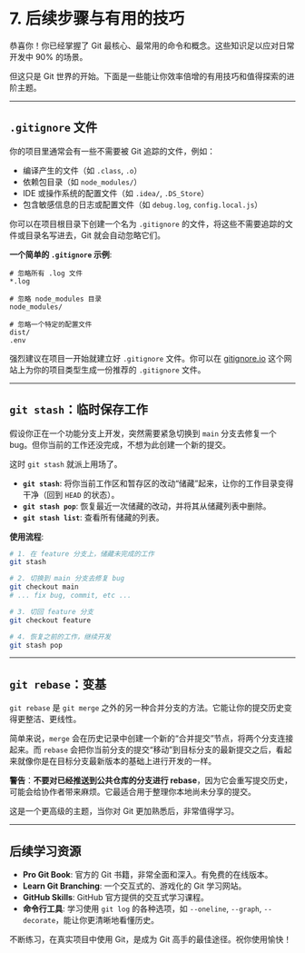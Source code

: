 # 7. 后续步骤与有用的技巧

恭喜你！你已经掌握了 Git 最核心、最常用的命令和概念。这些知识足以应对日常开发中 90% 的场景。

但这只是 Git 世界的开始。下面是一些能让你效率倍增的有用技巧和值得探索的进阶主题。

---

## `.gitignore` 文件

你的项目里通常会有一些不需要被 Git 追踪的文件，例如：
*   编译产生的文件（如 `.class`, `.o`）
*   依赖包目录（如 `node_modules/`）
*   IDE 或操作系统的配置文件（如 `.idea/`, `.DS_Store`）
*   包含敏感信息的日志或配置文件（如 `debug.log`, `config.local.js`）

你可以在项目根目录下创建一个名为 `.gitignore` 的文件，将这些不需要追踪的文件或目录名写进去，Git 就会自动忽略它们。

**一个简单的 `.gitignore` 示例**:
```
# 忽略所有 .log 文件
*.log

# 忽略 node_modules 目录
node_modules/

# 忽略一个特定的配置文件
dist/
.env
```
强烈建议在项目一开始就建立好 `.gitignore` 文件。你可以在 [gitignore.io](https://www.toptal.com/developers/gitignore) 这个网站上为你的项目类型生成一份推荐的 `.gitignore` 文件。

---

## `git stash`：临时保存工作

假设你正在一个功能分支上开发，突然需要紧急切换到 `main` 分支去修复一个 bug。但你当前的工作还没完成，不想为此创建一个新的提交。

这时 `git stash` 就派上用场了。

*   **`git stash`**: 将你当前工作区和暂存区的改动“储藏”起来，让你的工作目录变得干净（回到 `HEAD` 的状态）。
*   **`git stash pop`**: 恢复最近一次储藏的改动，并将其从储藏列表中删除。
*   **`git stash list`**: 查看所有储藏的列表。

**使用流程**:
```bash
# 1. 在 feature 分支上，储藏未完成的工作
git stash

# 2. 切换到 main 分支去修复 bug
git checkout main
# ... fix bug, commit, etc ...

# 3. 切回 feature 分支
git checkout feature

# 4. 恢复之前的工作，继续开发
git stash pop
```

---

## `git rebase`：变基

`git rebase` 是 `git merge` 之外的另一种合并分支的方法。它能让你的提交历史变得更整洁、更线性。

简单来说，`merge` 会在历史记录中创建一个新的“合并提交”节点，将两个分支连接起来。而 `rebase` 会把你当前分支的提交“移动”到目标分支的最新提交之后，看起来就像你是在目标分支最新版本的基础上进行开发的一样。

**警告**：**不要对已经推送到公共仓库的分支进行 rebase**，因为它会重写提交历史，可能会给协作者带来麻烦。它最适合用于整理你本地尚未分享的提交。

这是一个更高级的主题，当你对 Git 更加熟悉后，非常值得学习。

---

## 后续学习资源

*   **Pro Git Book**: 官方的 Git 书籍，非常全面和深入。有免费的在线版本。
*   **Learn Git Branching**: 一个交互式的、游戏化的 Git 学习网站。
*   **GitHub Skills**: GitHub 官方提供的交互式学习课程。
*   **命令行工具**: 学习使用 `git log` 的各种选项，如 `--oneline`, `--graph`, `--decorate`，能让你更清晰地看懂历史。

不断练习，在真实项目中使用 Git，是成为 Git 高手的最佳途径。祝你使用愉快！
